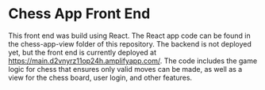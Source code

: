# Chess App Front End

This front end was build using React.  The React app code can be found in the chess-app-view folder of this repository.
The backend is not deployed yet, but the front end is currently deployed at https://main.d2vnyrz11op24h.amplifyapp.com/.
The code includes the game logic for chess that ensures only valid moves can be made, as well as a view for the chess board, user login, and other features.
